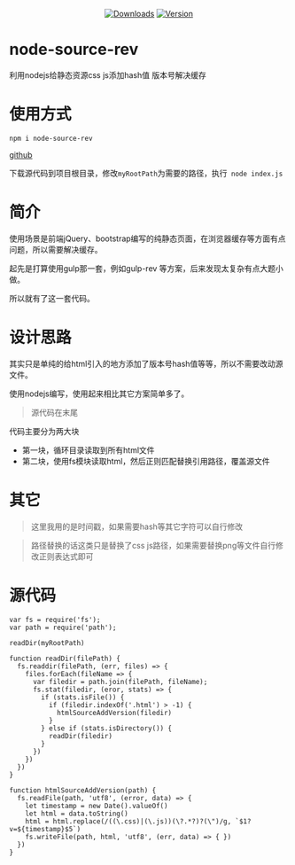 <p align="center">
  <a href="https://www.npmjs.com/package/node-source-rev"><img src="https://img.shields.io/npm/dm/node-source-rev.svg?sanitize=true" alt="Downloads"></a>
  <a href="https://www.npmjs.com/package/node-source-rev"><img src="https://img.shields.io/npm/v/node-source-rev.svg?sanitize=true" alt="Version"></a>
</p>

# node-source-rev
利用nodejs给静态资源css js添加hash值 版本号解决缓存

# 使用方式
`npm i node-source-rev `

[github](https://github.com/CHU295/node-source-rev)

下载源代码到项目根目录，修改`myRootPath`为需要的路径，执行` node index.js`

# 简介
使用场景是前端jQuery、bootstrap编写的纯静态页面，在浏览器缓存等方面有点问题，所以需要解决缓存。

起先是打算使用gulp那一套，例如gulp-rev 等方案，后来发现太复杂有点大题小做。

所以就有了这一套代码。


# 设计思路
其实只是单纯的给html引入的地方添加了版本号hash值等等，所以不需要改动源文件。

使用nodejs编写，使用起来相比其它方案简单多了。

> 源代码在末尾

代码主要分为两大块
- 第一块，循环目录读取到所有html文件
- 第二块，使用fs模块读取html，然后正则匹配替换引用路径，覆盖源文件


# 其它
> 这里我用的是时间戳，如果需要hash等其它字符可以自行修改

> 路径替换的话这类只是替换了css js路径，如果需要替换png等文件自行修改正则表达式即可




# 源代码

```
var fs = require('fs');
var path = require('path');

readDir(myRootPath)

function readDir(filePath) {
  fs.readdir(filePath, (err, files) => {
    files.forEach(fileName => {
      var filedir = path.join(filePath, fileName);
      fs.stat(filedir, (eror, stats) => {
        if (stats.isFile()) {
          if (filedir.indexOf('.html') > -1) {
            htmlSourceAddVersion(filedir)
          }
        } else if (stats.isDirectory()) {
          readDir(filedir)
        }
      })
    })
  })
}

function htmlSourceAddVersion(path) {
  fs.readFile(path, 'utf8', (error, data) => {
    let timestamp = new Date().valueOf()
    let html = data.toString()
    html = html.replace(/((\.css)|(\.js))(\?.*?)?(\")/g, `$1?v=${timestamp}$5`)
    fs.writeFile(path, html, 'utf8', (err, data) => { })
  })
}


```

